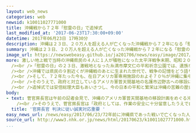 ```yaml
---
layout: web_news
categories: web
newsid: k10011027771000
title: 沖縄戦から７２年「慰霊の日」で追悼式
last_modified_at: '2017-06-23T17:30:00+09:00'
datetime: 2017年06月23日 17時30分
description: 沖縄は２３日、２０万人を超える人が亡くなった沖縄戦から７２年になる「慰霊の日」を迎えました。激戦地となった沖縄本島南部の糸満市では、遺族などおよそ４９００人が参列して戦没者追悼式が開かれ、平和への誓いを新たにしました。
summary: 沖縄は２３日、２０万人を超える人が亡くなった沖縄戦から７２年になる「慰霊の日」を迎えました。激戦地となった沖縄本島南部の糸満市では、遺族などおよそ４９００人が参列して戦没者追悼式が開かれ、平和への誓いを新たにしました。
image_url: https://newswebeasy.github.io/ja201706/news/easy/image/2017/06/23/k10011027771000.jpg
more: 激しい地上戦で当時の沖縄県民の４人に１人が犠牲になった太平洋戦争末期、昭和２０年の沖縄戦では、日米両軍を含めた戦没者が２０万人を超え、被害の全容は今もわかっていません。<br
  /><br />「慰霊の日」の２３日、激戦地となった糸満市摩文仁の平和祈念公園では、遺族などおよそ４９００人が参列して沖縄県主催の戦没者追悼式が開かれ、正午の時報に合わせて１分間の黙とうをささげました。<br
  /><br />沖縄では県民の９割近くが沖縄戦のあとに生まれた世代で、戦争の記憶をどう語り継いでいくかが課題になっています。<br /><br />追悼式で沖縄県の翁長知事は、戦没者の名前を刻んだ平和の礎を創設するなど沖縄戦の経験をもとに取り組みを続け、今月、９２歳で亡くなった大田昌秀元知事について触れ、「平和の尊さを大切にする思いを継承し、未来を担う子や孫のため絶え間ない努力を続けていく」と宣言しました。<br
  /><br />そして、７２年たった今も、在日アメリカ軍専用施設のおよそ７０％が沖縄に集中していることを踏まえ、「日本の安全保障の問題は国民全体で負担してもらいたい。アメリカ軍基地の整理縮小など沖縄の過重な基地負担の軽減を政府に求めていく」と述べました。<br
  /><br />そのうえで、政府と対立しているアメリカ軍普天間基地の名護市辺野古への移設について、「沖縄の民意を顧みず、工事を強行している現状は容認できるものではありません」と述べました。<br
  /><br />追悼式では安倍総理大臣もあいさつし、今の日本の平和と繁栄は沖縄の苦難の歴史の上にあるという認識を示したうえで、「基地負担軽減のため１つ１つ確実に結果を出していく」と述べましたが、普天間基地の移設問題について具体的には言及しませんでした。
body:
- text: 菅官房長官は午前の記者会見で、沖縄のアメリカ軍普天間基地の移設計画をめぐる沖縄県との対立が続いていることについて、「最高裁判決で翁長知事が行った埋め立て承認取り消し処分が違法であるという司法の判断が確定し、国の主張が全面的に受け入れられた。翁長知事も裁判では行政の長としてその結果に従うことを明言していた。わが国は法治国家であり、判決にしたがって協力して誠実に対応することが重要だと思う」と述べました。<br
    /><br />そのうえで、菅官房長官は「政府としては、作業の安全に十分留意したうえで自然環境や住環境に最大限配慮しながら、埋め立て工事を進めさせていただきたいと思っている」と述べました。
  title: '官房長官 判決に従い誠実対応重要 '
easy_news_url: /news/easy/2017/06/23/72年前に沖縄県であった戦いで亡くなった人のために祈る/
source_url: http://www3.nhk.or.jp/news/html/20170623/k10011027771000.html?utm_int=nsearch_contents_search-items_001
...
```

